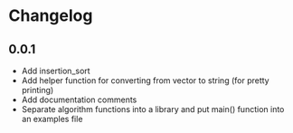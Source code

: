 # Changelog

## 0.0.1

* Add insertion_sort
* Add helper function for converting from vector to string (for pretty printing)
* Add documentation comments
* Separate algorithm functions into a library and put main() function into an examples file
